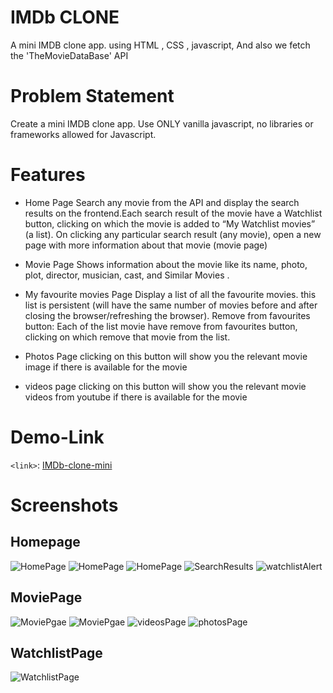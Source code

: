 # IMDb CLONE

A mini IMDB clone app. using HTML , CSS , javascript, And also we fetch the 'TheMovieDataBase' API

# Problem Statement

Create a mini IMDB clone app. Use ONLY vanilla javascript, no libraries or frameworks allowed for Javascript.

# Features

- Home Page
  Search any movie from the API and display the search results on the frontend.Each search result of the movie have a Watchlist button, clicking on which the movie is added to “My Watchlist movies” (a list). On clicking any particular search result (any movie), open a new page with more information about that movie (movie page)

- Movie Page
  Shows information about the movie like its name, photo, plot, director, musician, cast, and Similar Movies .

- My favourite movies Page
  Display a list of all the favourite movies.
  this list is persistent (will have the same number of movies before and after closing the browser/refreshing the browser).
  Remove from favourites button: Each of the list movie have remove from favourites button, clicking on which remove that movie from the list.

- Photos Page
  clicking on this button will show you the relevant movie image if there is available for the movie

- videos page
  clicking on this button will show you the relevant movie videos from youtube if there is available for the movie

# Demo-Link

`<link>`: [IMDb-clone-mini](https://imdb-mini-clone.netlify.app/index.html)

# Screenshots

## Homepage

![HomePage](/assets/HomePage1.jpg)
![HomePage](/assets/HomePage2.jpg)
![HomePage](/assets/FooterAndHomePage3.jpg)
![SearchResults](/Assets/SearchResultPage.jpg)
![watchlistAlert](/Assets/AddedToWatchlistAlert.jpg)

## MoviePage

![MoviePgae](/Assets/MoviePage1.jpg)
![MoviePgae](/Assets/MoviePage2.jpg)
![videosPage](/Assets/MoviePageVideos.jpg)
![photosPage](/Assets/MoviePagePhotos.jpg)


## WatchlistPage

![WatchlistPage](/Assets/WatchlistPage.jpg)